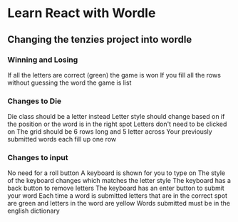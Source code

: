 # Learn React with Wordle

## Changing the tenzies project into wordle

### Winning and Losing
If all the letters are correct (green) the game is won
If you fill all the rows without guessing the word the game is list

### Changes to Die 
Die class should be a letter instead
Letter style should change based on if the position or the word is in the right spot
Letters don't need to be clicked on
The grid should be 6 rows long and 5 letter across
Your previously submitted words each fill up one row

### Changes to input
No need for a roll button
A keyboard is shown for you to type on
The style of the keyboard changes which matches the letter style 
The keyboard has a back button to remove letters
The keyboard has an enter button to submit your word
Each time a word is submitted letters that are in the correct spot are green and letters in the word are yellow
Words submitted must be in the english dictionary